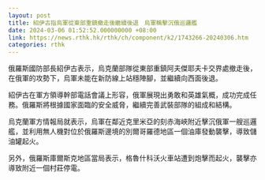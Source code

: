 ```yaml
---
layout: post
title: 紹伊古指烏軍從東部重鎮撤走後繼續後退　烏軍稱擊沉俄巡邏艦
date: 2024-03-06 01:52:52.000000000 +08:00
link: https://news.rthk.hk/rthk/ch/component/k2/1743266-20240306.htm
categories: rthk
---
```


俄羅斯國防部長紹伊古表示，烏克蘭部隊從東部重鎮阿夫傑耶夫卡交界處撤走後，在俄軍的攻勢下，烏軍未能在新防線上站穩陣腳，並繼續向西面後退。

紹伊古在軍方領導幹部電話會議上形容，俄軍展現出勇敢和英雄氣概，成功完成任務。俄羅斯將根據國家面臨的安全威脅，繼續完善武裝部隊的組成和結構。

烏克蘭軍方情報局就表示，烏軍在鄰近克里米亞的刻赤海峽附近擊沉俄軍一艘巡邏艦，並利用無人機對位於俄羅斯邊境的別爾哥羅德地區一個油庫發動襲擊，導致儲油罐起火。

另外，俄羅斯庫爾斯克地區當局表示，格魯什科沃火車站遭到炮擊而起火，襲擊亦導致附近一個村莊停電。
